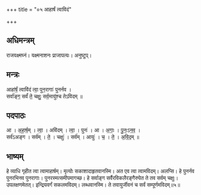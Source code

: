 +++
title = "०५ आहार्षं त्वाविदं"

+++
## अधिमन्त्रम्
राजयक्ष्मघ्नं। यक्ष्मनाशनः प्राजापत्यः। अनुष्टुप्।

## मन्त्रः
आहा॑र्षं॒ त्वावि॑दं त्वा॒ पुन॒रागाः॑ पुनर्नव ।  
सर्वा॑ङ्ग॒ सर्वं॑ ते॒ चक्षुः॒ सर्व॒मायु॑श्च तेऽविदम् ॥

## पदपाठः
आ । अ॒हा॒र्ष॒म् । त्वा॒ । अवि॑दम् । त्वा॒ । पुनः॑ । आ । अ॒गाः॒ । पु॒नः॒ऽन॒व॒ ।  
सर्व॑ऽअङ्ग । सर्व॑म् । ते॒ । चक्षुः॑ । सर्व॑म् । आयुः॑ । च॒ । ते॒ । अ॒वि॒द॒म् ॥

## भाष्यम्
हे व्याधि गृहीत त्वा त्वामाहार्षम्। मृत्योः सकाशादाहृतवानस्मि। अत एव त्वा त्वामविदम्। अलप्सि। हे पुनर्नव पुनरभिनव पुनरागाः। पुनरस्मत्समीपमागच्छ। हे सर्वाङ्ग सर्वैरविकलैरङ्गैरुपेत ते तव सर्वम् चक्षुः। उपलक्षणमेतत्। इन्द्रियवर्गं सकलमविदम्। लब्धवानस्मि। ते तवायुर्जीवनं च सर्वं सम्पूर्णमविदम्॥५॥